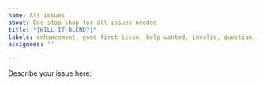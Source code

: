 ```yaml
---
name: All issues
about: One-stop-shop for all issues needed
title: "[WILL-IT-BLEND?]"
labels: enhancement, good first issue, help wanted, invalid, question, wontfix
assignees: ''

---
```


Describe your issue here:
